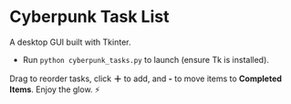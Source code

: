 # Cyberpunk Task List

A desktop GUI built with Tkinter.

- Run `python cyberpunk_tasks.py` to launch (ensure Tk is installed).

Drag to reorder tasks, click **＋** to add, and **-** to move items to **Completed Items**. Enjoy the glow. ⚡
